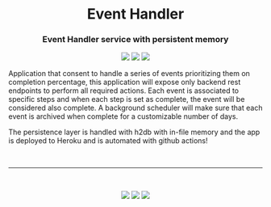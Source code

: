 <h1 align="center">Event Handler</h1>
<h3 align="center">Event Handler service with persistent memory</h3>

<p align="center" >
  <img src="https://img.shields.io/badge/Java-ED8B00?style=for-the-badge&logo=java&logoColor=white" />
  <img src="https://img.shields.io/badge/Spring-6DB33F?style=for-the-badge&logo=spring&logoColor=white" />
  <img src="https://img.shields.io/badge/Heroku-430098?style=for-the-badge&logo=heroku&logoColor=white" />
</p>

<p> Application that consent to handle a series of events prioritizing them on completion percentage, this application will expose only backend rest endpoints
to perform all required actions. Each event is associated to specific steps and when each step is set as complete, the event will be considered also complete.
A background scheduler will make sure that each event is archived when complete for a customizable number of days.</p>
<p> The persistence layer is handled with h2db with in-file memory and the app is deployed to Heroku and is automated with github actions! </p>


<br/>

---
<br/>

<p align="center" >
  <img src="https://img.shields.io/badge/JWT-000000?style=for-the-badge&logo=JSON%20web%20tokens&logoColor=white" />
  <img src="https://img.shields.io/badge/Spring_Security-6DB33F?style=for-the-badge&logo=Spring-Security&logoColor=white" />
  <img src="https://img.shields.io/badge/PostgreSQL-316192?style=for-the-badge&logo=postgresql&logoColor=white" />
</p>